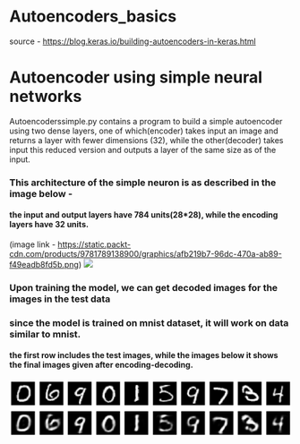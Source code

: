 # Autoencoders_basics
source - https://blog.keras.io/building-autoencoders-in-keras.html
# Autoencoder using simple neural networks
Autoencoderssimple.py contains a program to build a simple autoencoder using two dense layers, one of which(encoder) takes input an image 
and returns a layer with fewer dimensions (32), while the other(decoder) takes input this reduced version and outputs a layer of the same 
size as of the input.

### This architecture of the simple neuron is as described in the image below - 
#### the input and output layers have 784 units(28*28), while the encoding layers have 32 units.
(image link - https://static.packt-cdn.com/products/9781789138900/graphics/afb219b7-96dc-470a-ab89-f49eadb8fd5b.png)
![](https://static.packt-cdn.com/products/9781789138900/graphics/afb219b7-96dc-470a-ab89-f49eadb8fd5b.png)


### Upon training the model, we can get decoded images for the images in the test data
### since the model is trained on mnist dataset, it will work on data similar to mnist. 
#### the first row includes the test images, while the images below it shows the final images given after encoding-decoding.
![](simple_autoencoder.png)
